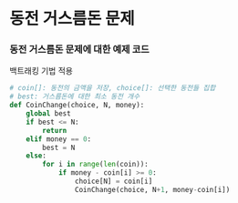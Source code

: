 # 동전 거스름돈 문제

### 동전 거스름돈 문제에 대한 예제 코드

백트래킹 기법 적용

~~~python
# coin[]: 동전의 금액을 저장, choice[]: 선택한 동전들 집합
# best: 거스름돈에 대한 최소 동전 개수
def CoinChange(choice, N, money):
    global best
    if best <= N:
        return
    elif money == 0:
        best = N
    else:
        for i in range(len(coin)):
            if money - coin[i] >= 0:
                choice[N] = coin[i]
                CoinChange(choice, N+1, money-coin[i])
~~~

